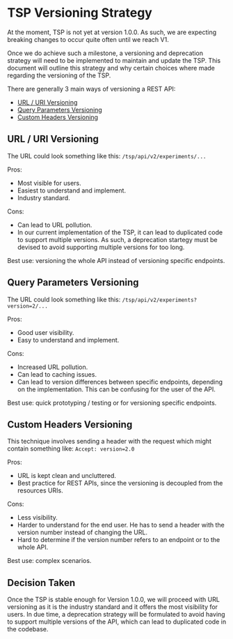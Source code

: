 # TSP Versioning Strategy

At the moment, TSP is not yet at version 1.0.0.
As such, we are expecting breaking changes to occur quite often until we reach V1.

Once we do achieve such a milestone, a versioning and deprecation strategy will need to be implemented to maintain and update the TSP. This document will outline this strategy and why certain choices where made regarding the versioning of the TSP.

There are generally 3 main ways of versioning a REST API:

- [URL / URI Versioning](#url--uri-versioning)
- [Query Parameters Versioning](#query-parameters-versioning)
- [Custom Headers Versioning](#custom-headers-versioning)

## URL / URI Versioning

The URL could look something like this: `/tsp/api/v2/experiments/...`

Pros:

- Most visible for users.
- Easiest to understand and implement.
- Industry standard.

Cons:

- Can lead to URL pollution.
- In our current implementation of the TSP, it can lead to duplicated code to support multiple versions. As such, a deprecation startegy must be devised to avoid supporting multiple versions for too long.

Best use: versioning the whole API instead of versioning specific endpoints.

## Query Parameters Versioning

The URL could look something like this: `/tsp/api/v2/experiments?version=2/...`

Pros:

- Good user visibility.
- Easy to understand and implement.

Cons:

- Increased URL pollution.
- Can lead to caching issues.
- Can lead to version differences between specific endpoints, depending on the implementation. This can be confusing for the user of the API.

Best use: quick prototyping / testing or for versioning specific endpoints.

## Custom Headers Versioning

This technique involves sending a header with the request which might contain something like: `Accept: version=2.0`

Pros:

- URL is kept clean and uncluttered.
- Best practice for REST APIs, since the versioning is decoupled from the resources URIs.

Cons:

- Less visibility.
- Harder to understand for the end user. He has to send a header with the version number instead of changing the URL.
- Hard to determine if the version number refers to an endpoint or to the whole API.

Best use: complex scenarios.

## Decision Taken

Once the TSP is stable enough for Version 1.0.0, we will proceed with URL versioning as it is the industry standard and it offers the most visibility for users. In due time, a deprecation strategy will be formulated to avoid having to support multiple versions of the API, which can lead to duplicated code in the codebase.
